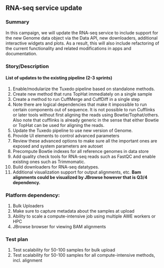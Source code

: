 ## RNA-seq service update

### Summary
In this campaign, we will update the RNA-seq service to include support for the new Genome data object via the Data API, new downloaders, additional interactive widgets and plots. As a result, this will also include refactoring of the current functionality and related modifications in apps and documentation.

### Story/Description
#### List of updates to the existing pipeline (2-3 sprints)
1. Enable/modularize the Tuxedo pipeline based on standalone methods.
  1. Create new method that runs TopHat immediately on a single sample
  2. Create a method to run CuffMerge and CuffDiff in a single step
  3. Note there are logical dependencies that make it impossible to run certain components out of sequence. It is not possible to run Cufflinks or later tools without first aligning the reads using Bowtie/Tophat/others. Also note that cufflinks is already generic in the sense that either Bowtie or TopHat can be used for aligning the reads.
2. Update the Tuxedo pipeline to use new version of Genome.
3. Provide UI elements to control advanced parameters
  1. Review these advanced options to make sure all the important ones are exposed and system parameters are autoset
3. Precompute Bowtie indexes for all reference genomes in data store
4. Add quality check tools for RNA-seq reads such as FastQC and enable existing ones such as Trimmomatic.
4. Build downloaders for RNA-seq datatypes.
5. Additional visualization support for output alignments, etc. **Bam alignments could be visualized by JBrowse however that is Q3/4 dependency.** 

### Platform dependency:
1. Bulk Uploaders
  1. Make sure to capture metadata about the samples at upload
2. Ability to scale a compute-intensive job using multiple AWE workers or HPC
3. JBrowse browser for viewing BAM alignments

### Test plan
1. Test scalability for 50-100 samples for bulk upload
2. Test scalability for 50-100 samples for all compute-intensive methods, incl. alignment





